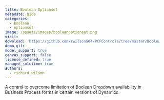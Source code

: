 ```yaml
---
title: Boolean Optionset
metadate: hide
categories:
  - boolean
  - optionset
image: /assets/images/booleanoptionset.png
visit: 
download: 'https://github.com/rwilson504/PCFControls/tree/master/BooleanOptionset'
demo_gif: 
model_support: true
canvas_support: false
license_defined: true
managed_solution: true
authors:
  - richard_wilson
---
```


A control to overcome limitation of Boolean Dropdown availability in Business Process forms in certain versions of Dynamics.
